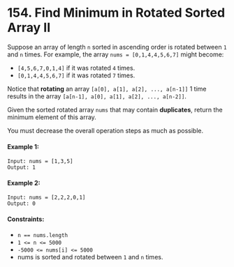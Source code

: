 # 154. Find Minimum in Rotated Sorted Array II

Suppose an array of length `n` sorted in ascending order is rotated between `1` and `n` times. For example, the array `nums = [0,1,4,4,5,6,7]` might become:

+ `[4,5,6,7,0,1,4]` if it was rotated `4` times.
+ `[0,1,4,4,5,6,7]` if it was rotated `7` times.

Notice that **rotating** an array `[a[0], a[1], a[2], ..., a[n-1]]` 1 time results in the array `[a[n-1], a[0], a[1], a[2], ..., a[n-2]]`.

Given the sorted rotated array `nums` that may contain **duplicates**, return the minimum element of this array.

You must decrease the overall operation steps as much as possible.

 

#### Example 1:

```
Input: nums = [1,3,5]
Output: 1
```

#### Example 2:

```
Input: nums = [2,2,2,0,1]
Output: 0
``` 

#### Constraints:

+ `n == nums.length`
+ `1 <= n <= 5000`
+ `-5000 <= nums[i] <= 5000`
+ nums is sorted and rotated between `1` and `n` times.